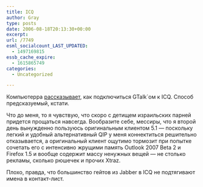 ```yaml
---
title: ICQ
author: Gray
type: posts
date: 2006-08-18T20:13:30+00:00
excerpt:
url: /7749
esml_socialcount_LAST_UPDATED:
  - 1497169815
essb_cache_expire:
  - 1615865749
categories:
  - Uncategorized

---
```








Компьютерра <a href="http://www.computerra.ru/281934/?r1=yandex&r2=news" target="_blank">рассказывает</a>, как подключиться GTalk\`ом к ICQ. Способ предсказуемый, кстати.

Что до меня, то я чувствую, что скоро с детищем израильских парней придется прощаться навсегда. Вообразите себе, мессиры, что я второй день вынужденно пользуюсь оригинальным клиентом 5.1 &#8212; поскольку легкий и удобный альтернативный QIP у меня коннектиться решительно отказывается, а оригинальный клиент ощутимо тормозит при попытке сочетать его с интенсивно жрущими память Outlook 2007 Beta 2 и Firefox 1.5 и вообще содержит массу ненужных вещей &#8212; не столько рекламы, сколько рюшечек и прочих Xtraz.

Плохо, правда, что большинство гейтов из Jabber в ICQ не подтягивают имена в контакт-лист.